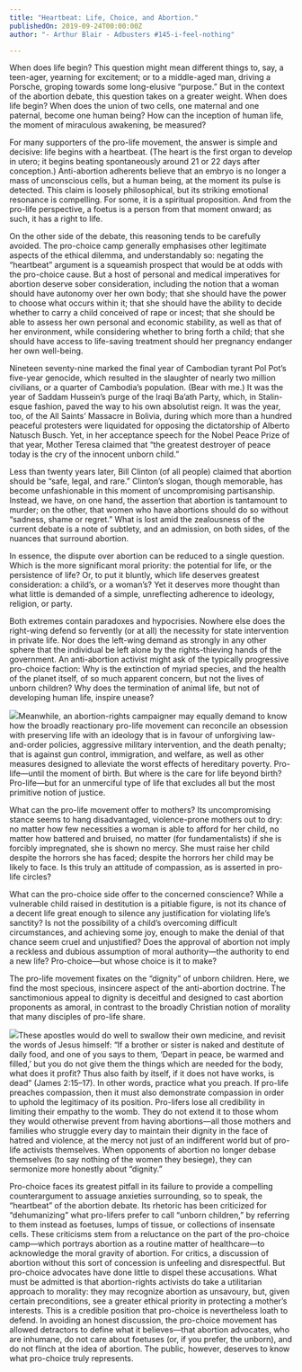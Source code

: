 ```yaml
---
title: "Heartbeat: Life, Choice, and Abortion."
publishedOn: 2019-09-24T00:00:00Z
author: "- Arthur Blair - Adbusters #145-i-feel-nothing"

---
```


When does life begin? This question might mean different things to, say, a teen-ager, yearning for excitement; or to a middle-aged man, driving a Porsche, groping towards some long-elusive “purpose.” But in the context of the abortion debate, this question takes on a greater weight. When does life begin? When does the union of two cells, one maternal and one paternal, become one human being? How can the inception of human life, the moment of miraculous awakening, be measured?

For many supporters of the pro-life movement, the answer is simple and decisive: life begins with a heartbeat. (The heart is the first organ to develop in utero; it begins beating spontaneously around 21 or 22 days after conception.) Anti-abortion adherents believe that an embryo is no longer a mass of unconscious cells, but a human being, at the moment its pulse is detected. This claim is loosely philosophical, but its striking emotional resonance is compelling. For some, it is a spiritual proposition. And from the pro-life perspective, a foetus is a person from that moment onward; as such, it has a right to life.

On the other side of the debate, this reasoning tends to be carefully avoided. The pro-choice camp generally emphasises other legitimate aspects of the ethical dilemma, and understandably so: negating the “heartbeat” argument is a squeamish prospect that would be at odds with the pro-choice cause. But a host of personal and medical imperatives for abortion deserve sober consideration, including the notion that a woman should have autonomy over her own body; that she should have the power to choose what occurs within it; that she should have the ability to decide whether to carry a child conceived of rape or incest; that she should be able to assess her own personal and economic stability, as well as that of her environment, while considering whether to bring forth a child; that she should have access to life-saving treatment should her pregnancy endanger her own well-being.

Nineteen seventy-nine marked the final year of Cambodian tyrant Pol Pot’s five-year genocide, which resulted in the slaughter of nearly two million civilians, or a quarter of Cambodia’s population. (Bear with me.) It was the year of Saddam Hussein’s purge of the Iraqi Ba’ath Party, which, in Stalin-esque fashion, paved the way to his own absolutist reign. It was the year, too, of the All Saints’ Massacre in Bolivia, during which more than a hundred peaceful protesters were liquidated for opposing the dictatorship of Alberto Natusch Busch. Yet, in her acceptance speech for the Nobel Peace Prize of that year, Mother Teresa claimed that “the greatest destroyer of peace today is the cry of the innocent unborn child.”

Less than twenty years later, Bill Clinton (of all people) claimed that abortion should be “safe, legal, and rare.” Clinton’s slogan, though memorable, has become unfashionable in this moment of uncompromising partisanship. Instead, we have, on one hand, the assertion that abortion is tantamount to murder; on the other, that women who have abortions should do so without “sadness, shame or regret.” What is lost amid the zealousness of the current debate is a note of subtlety, and an admission, on both sides, of the nuances that surround abortion.

In essence, the dispute over abortion can be reduced to a single question. Which is the more significant moral priority: the potential for life, or the persistence of life? Or, to put it bluntly, which life deserves greatest consideration: a child’s, or a woman’s? Yet it deserves more thought than what little is demanded of a simple, unreflecting adherence to ideology, religion, or party.

Both extremes contain paradoxes and hypocrisies. Nowhere else does the right-wing defend so fervently (or at all) the necessity for state intervention in private life. Nor does the left-wing demand as strongly in any other sphere that the individual be left alone by the rights-thieving hands of the government. An anti-abortion activist might ask of the typically progressive pro-choice faction: Why is the extinction of myriad species, and the health of the planet itself, of so much apparent concern, but not the lives of unborn children? Why does the termination of animal life, but not of developing human life, inspire unease?

![](/images/articles/5f18c9109ccb666996715c95_let-it-all-out_1.jpg)Meanwhile, an abortion-rights campaigner may equally demand to know how the broadly reactionary pro-life movement can reconcile an obsession with preserving life with an ideology that is in favour of unforgiving law-and-order policies, aggressive military intervention, and the death penalty; that is against gun control, immigration, and welfare, as well as other measures designed to alleviate the worst effects of hereditary poverty. Pro-life—until the moment of birth. But where is the care for life beyond birth? Pro-life—but for an unmerciful type of life that excludes all but the most primitive notion of justice.

What can the pro-life movement offer to mothers? Its uncompromising stance seems to hang disadvantaged, violence-prone mothers out to dry: no matter how few necessities a woman is able to afford for her child, no matter how battered and bruised, no matter (for fundamentalists) if she is forcibly impregnated, she is shown no mercy. She must raise her child despite the horrors she has faced; despite the horrors her child may be likely to face. Is this truly an attitude of compassion, as is asserted in pro-life circles?

What can the pro-choice side offer to the concerned conscience? While a vulnerable child raised in destitution is a pitiable figure, is not its chance of a decent life great enough to silence any justification for violating life’s sanctity? Is not the possibility of a child’s overcoming difficult circumstances, and achieving some joy, enough to make the denial of that chance seem cruel and unjustified? Does the approval of abortion not imply a reckless and dubious assumption of moral authority—the authority to end a new life? Pro-choice—but whose choice is it to make?

The pro-life movement fixates on the “dignity” of unborn children. Here, we find the most specious, insincere aspect of the anti-abortion doctrine. The sanctimonious appeal to dignity is deceitful and designed to cast abortion proponents as amoral, in contrast to the broadly Christian notion of morality that many disciples of pro-life share.

![](/images/articles/5e41db29c2af6067bcc8b340_this-is-so-dumb_1.jpg)These apostles would do well to swallow their own medicine, and revisit the words of Jesus himself: “If a brother or sister is naked and destitute of daily food, and one of you says to them, ‘Depart in peace, be warmed and filled,’ but you do not give them the things which are needed for the body, what does it profit? Thus also faith by itself, if it does not have works, is dead” (James 2:15–17). In other words, practice what you preach. If pro-life preaches compassion, then it must also demonstrate compassion in order to uphold the legitimacy of its position. Pro-lifers lose all credibility in limiting their empathy to the womb. They do not extend it to those whom they would otherwise prevent from having abortions—all those mothers and families who struggle every day to maintain their dignity in the face of hatred and violence, at the mercy not just of an indifferent world but of pro-life activists themselves. When opponents of abortion no longer debase themselves (to say nothing of the women they besiege), they can sermonize more honestly about “dignity.”

Pro-choice faces its greatest pitfall in its failure to provide a compelling counterargument to assuage anxieties surrounding, so to speak, the “heartbeat” of the abortion debate. Its rhetoric has been criticized for “dehumanizing” what pro-lifers prefer to call “unborn children,” by referring to them instead as foetuses, lumps of tissue, or collections of insensate cells. These criticisms stem from a reluctance on the part of the pro-choice camp—which portrays abortion as a routine matter of healthcare—to acknowledge the moral gravity of abortion. For critics, a discussion of abortion without this sort of concession is unfeeling and disrespectful. But pro-choice advocates have done little to dispel these accusations. What must be admitted is that abortion-rights activists do take a utilitarian approach to morality: they may recognize abortion as unsavoury, but, given certain preconditions, see a greater ethical priority in protecting a mother’s interests. This is a credible position that pro-choice is nevertheless loath to defend. In avoiding an honest discussion, the pro-choice movement has allowed detractors to define what it believes—that abortion advocates, who are inhumane, do not care about foetuses (or, if you prefer, the unborn), and do not flinch at the idea of abortion. The public, however, deserves to know what pro-choice truly represents.